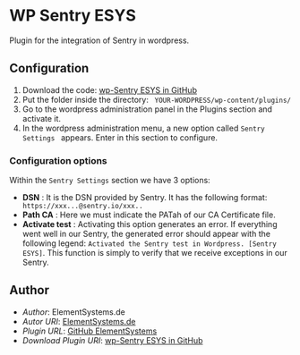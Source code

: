 # WP Sentry ESYS

Plugin for the integration of Sentry in wordpress.

## Configuration

1. Download the code: [wp-Sentry ESYS in GitHub](https://github.com/ElementSystems/wp-sentry-esys/archive/master.zip)
2. Put the folder inside the directory: ``` YOUR-WORDPRESS/wp-content/plugins/```
3. Go to the wordpress administration panel in the Plugins section and activate it.
4. In the wordpress administration menu, a new option called ```Sentry Settings ``` appears. Enter in this section to configure.

### Configuration options

Within the ```Sentry Settings``` section we have 3 options:

- **DSN** :  It is the DSN provided by Sentry. It has the following format: ``` https://xxx...@sentry.io/xxx..```
- **Path CA** : Here we must indicate the PATah of our CA Certificate file.
- **Activate test** : Activating this option generates an error. If everything went well in our Sentry, the generated error should appear with the following legend: ``` Activated the Sentry test in Wordpress. [Sentry ESYS] ```.
This function is simply to verify that we receive exceptions in our Sentry.

## Author

- *Author*: ElementSystems.de
- *Autor URI*: [ElementSystems.de](https://www.elementsystems.de)
- *Plugin URL*: [GitHub ElementSystems](https://github.com/ElementSystems/wp-sentry-esys)
- *Download Plugin URI*:  [wp-Sentry ESYS in GitHub](https://github.com/ElementSystems/wp-sentry-esys/archive/master.zip)
